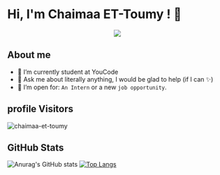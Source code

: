# Hi, I'm Chaimaa ET-Toumy ! 👋
<p align="center">
  <a href="https://github.com/DenverCoder1/readme-typing-svg"><img src="https://readme-typing-svg.herokuapp.com?color=%2336BCF7&size=24&width=600&center=true&lines=full+stack+web+and+mobile+web+developer"></a>
</p>

## About me
- 🔭 I’m currently student at YouCode 
- 💬 Ask me about literally anything, I would be glad to help (if I can ✨)
-  :thinking: I’m open for: `An Intern` or a new `job opportunity`.



## profile Visitors
<p align="left"> <img src="https://komarev.com/ghpvc/?username=chaimaa-et-toumy&label=Profile%20views&color=0e75b6&style=flat" alt="chaimaa-et-toumy" /> </p>

## GitHub Stats

![Anurag's GitHub stats](https://github-readme-stats.vercel.app/api?username=chaimaa-et-toumy&show_icons=true) [![Top Langs](https://github-readme-stats.vercel.app/api/top-langs/?username=chaimaa-et-toumy&layout=compact)](https://github.com/anuraghazra/github-readme-stats)
